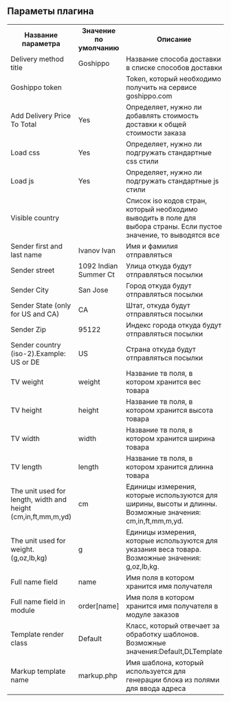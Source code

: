 ## Параметы плагина

<table>
  <tr>
    <th>Название параметра</th>
    <th>Значение по умолчанию</th>
    <th>Описание</th>
  </tr>

  <tr>
    <td>Delivery method title</td>
    <td>Goshippo</td>
    <td>Название способа доставки в списке способов доставки</td>
  </tr>
  <tr>
    <td>Goshippo token</td>
    <td></td>
    <td>Token, который необходимо получить на сервисе goshippo.com</td>
  </tr>

  <tr>
    <td>Add Delivery Price To Total</td>
    <td>Yes</td>
    <td>Определяет, нужно ли добавлять стоимость доставки к общей стоимости заказа</td>
  </tr>

  <tr>
    <td>Load css</td>
    <td>Yes</td>
    <td>Определяет, нужно ли подгружать стандартные css стили</td>
  </tr>

<tr>
    <td>Load js</td>
    <td>Yes</td>
    <td>Определяет, нужно ли подгружать стандартные js стили</td>
  </tr>

<tr>
    <td>Visible country</td>
    <td></td>
    <td>Список iso кодов стран, который необходимо выводить в поле для выбора страны. Если пустое значение, то выводятся все</td>
  </tr>

<tr>
    <td>Sender first and last name</td>
    <td>Ivanov Ivan</td>
    <td>Имя и фамилия отправляться</td>
  </tr>
<tr>
    <td>Sender street</td>
    <td>1092 Indian Summer Ct</td>
    <td>Улица откуда будут отправляться посылки</td>
  </tr>

<tr>
    <td>Sender City</td>
    <td>San Jose</td>
    <td>Город откуда будут отправляться посылки</td>
  </tr>

<tr>
    <td>Sender State (only for US and CA)</td>
    <td>CA</td>
    <td>Штат, откуда будут отправляться посылки</td>
  </tr>

<tr>
    <td>Sender Zip</td>
    <td>95122</td>
    <td>Индекс города откуда будут отправляться посылки</td>
  </tr>
<tr>
    <td>Sender country (iso-2).Example: US or DE</td>
    <td>US</td>
    <td>Страна откуда будут отправляться посылки</td>
  </tr>
<tr>
    <td>TV weight</td>
    <td>weight</td>
    <td>Название тв поля, в котором хранится вес товара</td>
</tr>

<tr>
    <td>TV height</td>
    <td>height</td>
    <td>Название тв поля, в котором хранится высота товара</td>
  </tr>
<tr>
    <td>TV width</td>
    <td>width</td>
    <td>Название тв поля, в котором хранится ширина товара</td>
  </tr>

<tr>
    <td>TV length</td>
    <td>length</td>
    <td>Название тв поля, в котором хранится длинна товара</td>
  </tr>


<tr>
    <td>The unit used for length, width and height (cm,in,ft,mm,m,yd)</td>
    <td>cm</td>
    <td>Единицы измерения, которые используются для ширины, высоты и длинны. Возможные значения: cm,in,ft,mm,m,yd.</td>
  </tr>
<tr>
    <td>The unit used for weight. (g,oz,lb,kg)</td>
    <td>g</td>
    <td>Единицы измерения, которые используются для указания веса товара. Возможные значения: g,oz,lb,kg.</td>
  </tr>
<tr>
    <td>Full name field</td>
    <td>name</td>
    <td>Имя поля в котором хранится имя получателя</td>
  </tr>
<tr>
    <td>Full name  field in module</td>
    <td>order[name]</td>
    <td>Имя поля в котором хранится имя получателя в модуле заказов</td>
  </tr>
<tr>
    <td>Template render class</td>
    <td>Default</td>
    <td>Класс, который отвечает за обработку шаблонов. Возможные значения:Default,DLTemplate</td>
  </tr>
<tr>
    <td>Markup template name</td>
    <td>markup.php</td>
    <td>Имя шаблона, который используется для генерации блока из полями для ввода адреса</td>
  </tr>
</table>